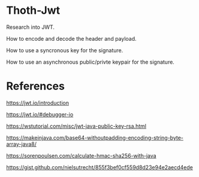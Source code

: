 # Thoth-Jwt

Research into JWT.

How to encode and decode the header and payload.

How to use a syncronous key for the signature.

How to use an asynchronous public/privte keypair for the signature.

# References

https://jwt.io/introduction

https://jwt.io/#debugger-io

https://wstutorial.com/misc/jwt-java-public-key-rsa.html

https://makeinjava.com/base64-withoutpadding-encoding-string-byte-array-java8/

https://sorenpoulsen.com/calculate-hmac-sha256-with-java

https://gist.github.com/nielsutrecht/855f3bef0cf559d8d23e94e2aecd4ede




